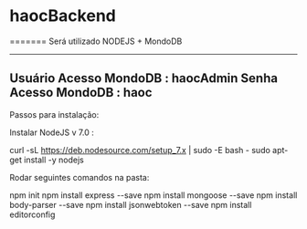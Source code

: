 # haocBackend
=======
Será utilizado NODEJS + MondoDB 

--------------------------------------
Usuário Acesso MondoDB : haocAdmin
Senha   Acesso MondoDB : haoc
---------------------------------------

Passos para instalação:

Instalar NodeJS v 7.0 :

curl -sL https://deb.nodesource.com/setup_7.x | sudo -E bash -
sudo apt-get install -y nodejs


Rodar seguintes comandos na pasta:

npm init
npm install express --save
npm install mongoose --save
npm install body-parser --save
npm install jsonwebtoken --save 
npm install editorconfig
